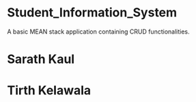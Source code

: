 # Student_Information_System
A basic MEAN stack application containing CRUD functionalities.
# Sarath Kaul

# Tirth Kelawala
